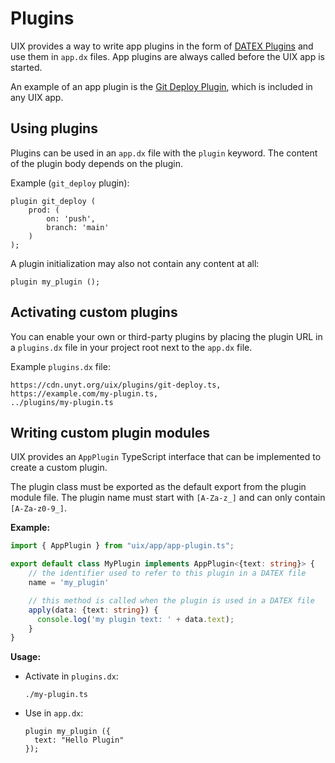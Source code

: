 # Plugins

UIX provides a way to write app plugins in the form of [DATEX Plugins](https://github.com/unyt-org/datex-specification) and use them in `app.dx` files.
App plugins are always called before the UIX app is started.

An example of an app plugin is the [Git Deploy Plugin](https://cdn.unyt.org/uix/plugins/git-deploy.ts), which is included in any UIX app.

## Using plugins

Plugins can be used in an `app.dx` file with the `plugin` keyword.
The content of the plugin body depends on the plugin.

Example (`git_deploy` plugin):
```datex
plugin git_deploy (
    prod: (
        on: 'push',
        branch: 'main'
    )
);
```

A plugin initialization may also not contain any content at all:
```datex
plugin my_plugin ();
```

## Activating custom plugins

You can enable your own or third-party plugins by placing the plugin URL in a `plugins.dx` file in your project root next to the `app.dx` file.

Example `plugins.dx` file:

```datex title="plugins.dx"
https://cdn.unyt.org/uix/plugins/git-deploy.ts,
https://example.com/my-plugin.ts,
../plugins/my-plugin.ts
```

## Writing custom plugin modules

UIX provides an `AppPlugin` TypeScript interface that can be implemented to create a custom plugin.

The plugin class must be exported as the default export from the plugin module file.
The plugin name must start with `[A-Za-z_]` and can only contain `[A-Za-z0-9_]`.

**Example:**

```ts title="my-plugin.ts"
import { AppPlugin } from "uix/app/app-plugin.ts";

export default class MyPlugin implements AppPlugin<{text: string}> {
    // the identifier used to refer to this plugin in a DATEX file 
    name = 'my_plugin'

    // this method is called when the plugin is used in a DATEX file
    apply(data: {text: string}) {
      console.log('my plugin text: ' + data.text);
    }
}
```

**Usage:**

* Activate in `plugins.dx`:
  ```datex
  ./my-plugin.ts 
  ```

* Use in `app.dx`:
  ```datex
  plugin my_plugin ({
    text: "Hello Plugin"
  });
  ```
